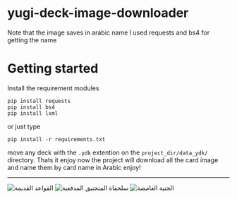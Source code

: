 # yugi-deck-image-downloader
Note that the image saves in arabic name I used requests and bs4 for getting the name
# Getting started 
Install the requirement modules
```
pip install requests
pip install bs4
pip install lxml
```
or just type 
```
pip install -r requirements.txt
```
move any deck with the ```.ydk``` extention on the ```project_dir/data_ydk/``` directory.
Thats it enjoy now the project will download all the card image and name them by card name in Arabic 
enjoy!
___

![القواعد القديمة](https://github.com/BetterCallGuts/yugi-deck-image-downloader/assets/122576822/3882fa72-a9d4-4aa7-b955-907627736cef)
![سلحفاة المنجنيق المدفعية](https://github.com/BetterCallGuts/yugi-deck-image-downloader/assets/122576822/721e1bb1-d31d-44f4-9d10-737cfeea41c3)
![الجنية الغامضة](https://github.com/BetterCallGuts/yugi-deck-image-downloader/assets/122576822/86b4e42f-932a-4377-bcb0-93db863ccbd5)

